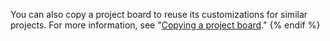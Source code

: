 
You can also copy a project board to reuse its customizations for similar projects. For more information, see "[Copying a project board](/articles/copying-a-project-board)."
{% endif %}
